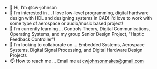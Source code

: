 - 👋 Hi, I’m @cw-johnson
- 👀 I’m interested in ...
   I love low-level programming, digital hardware design with HDL and designing systems in CAD! I'd love to work with some type of aerospace or audio/music based project!
- 🌱 I’m currently learning ...
   Controls Theory, Digital Communications, Operating Systems, and my group Senior Design Project, "Haptic Feedback Controller"!
- 💞️ I’m looking to collaborate on ...
   Embedded Systems, Aerospace Systems, Digital Signal Processing, and Digital Hardware Design Projects
- 📫 How to reach me ...
   Email me at cwjohnsonmakes@gmail.com
   

<!---
cw-johnson/cw-johnson is a ✨ special ✨ repository because its `README.md` (this file) appears on your GitHub profile.
You can click the Preview link to take a look at your changes.
--->
